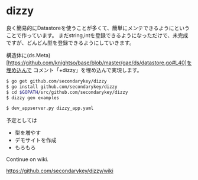 # dizzy

良く簡易的にDatastoreを使うことが多くて、簡単にメンテできるようにということで作っています。
まだstring,intを登録できるようになっただけで、未完成ですが、どんどん型を登録できるようにしていきます。

構造体に(ds.Meta)[https://github.com/knightso/base/blob/master/gae/ds/datastore.go#L40]を埋め込んで
コメント「+dizzy」を埋め込んで実現します。

```sh
$ go get github.com/secondarykey/dizzy
$ go install github.com/secondarykey/dizzy
$ cd $GOPATH/src/github.com/secondarykey/dizzy
$ dizzy gen examples
```

```sh
$ dev_appserver.py dizzy_app.yaml
```

予定としては

* 型を増やす
* デモサイトを作成
* もろもろ

Continue on wiki.

https://github.com/secondarykey/dizzy/wiki
